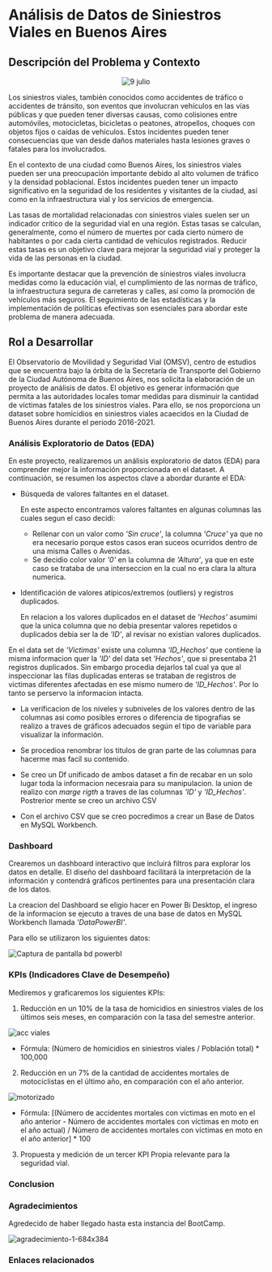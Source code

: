 # Análisis de Datos de Siniestros Viales en Buenos Aires



## Descripción del Problema y Contexto
<p align="center">
  <img src="https://github.com/jcchmd29/ProyectoII_Individual_JC/assets/118317736/840fccfc-f8d2-4fa6-891e-d9b3b2bcb4bc" alt="9 julio">
</p>

Los siniestros viales, también conocidos como accidentes de tráfico o accidentes de tránsito, son eventos que involucran vehículos en las vías públicas y que pueden tener diversas causas, como colisiones entre automóviles, motocicletas, bicicletas o peatones, atropellos, choques con objetos fijos o caídas de vehículos. Estos incidentes pueden tener consecuencias que van desde daños materiales hasta lesiones graves o fatales para los involucrados.

En el contexto de una ciudad como Buenos Aires, los siniestros viales pueden ser una preocupación importante debido al alto volumen de tráfico y la densidad poblacional. Estos incidentes pueden tener un impacto significativo en la seguridad de los residentes y visitantes de la ciudad, así como en la infraestructura vial y los servicios de emergencia.

Las tasas de mortalidad relacionadas con siniestros viales suelen ser un indicador crítico de la seguridad vial en una región. Estas tasas se calculan, generalmente, como el número de muertes por cada cierto número de habitantes o por cada cierta cantidad de vehículos registrados. Reducir estas tasas es un objetivo clave para mejorar la seguridad vial y proteger la vida de las personas en la ciudad.

Es importante destacar que la prevención de siniestros viales involucra medidas como la educación vial, el cumplimiento de las normas de tráfico, la infraestructura segura de carreteras y calles, así como la promoción de vehículos más seguros. El seguimiento de las estadísticas y la implementación de políticas efectivas son esenciales para abordar este problema de manera adecuada.

## Rol a Desarrollar

El Observatorio de Movilidad y Seguridad Vial (OMSV), centro de estudios que se encuentra bajo la órbita de la Secretaría de Transporte del Gobierno de la Ciudad Autónoma de Buenos Aires, nos solicita la elaboración de un proyecto de análisis de datos. El objetivo es generar información que permita a las autoridades locales tomar medidas para disminuir la cantidad de víctimas fatales de los siniestros viales. Para ello, se nos proporciona un dataset sobre homicidios en siniestros viales acaecidos en la Ciudad de Buenos Aires durante el periodo 2016-2021.



### Análisis Exploratorio de Datos (EDA)

En este proyecto, realizaremos un análisis exploratorio de datos (EDA) para comprender mejor la información proporcionada en el dataset. A continuación, se resumen los aspectos clave a abordar durante el EDA:

- Búsqueda de valores faltantes en el dataset.
	
	En este aspecto encontramos valores faltantes en algunas columnas las cuales segun el caso decidi:
	
	* Rellenar con un valor como *'Sin cruce'*, la columna *'Cruce'* ya que no era necesario porque estos casos 	  eran suceos ocurridos dentro de una misma Calles o Avenidas.
	* Se decidio color valor *'0'* en la columna de *'Altura'*, ya que en este caso se trataba de una 	  	  interseccion en la cual no era clara la altura numerica.


- Identificación de valores atípicos/extremos (outliers) y registros duplicados.

	En relacion a los valores duplicados en el dataset de *'Hechos'* asumimi que la unica columna que no debia presentar valores repetidos o duplicados debia ser la de *'ID'*, al revisar no existian valores duplicados. 

En el data set de *'Victimas'* existe una columna *'ID_Hechos'* que contiene la misma informacion quer la *'ID'* del data set *'Hechos'*, que si presentaba 21 registros duplicados. Sin embargo procedia  dejarlos tal cual ya que al inspeccionar las filas duplicadas enteras se trataban de registros de victimas diferentes afectadas en ese mismo numero de *'ID_Hechos'*. Por lo tanto se perservo la informacion intacta.


- La verificacion de los niveles y subniveles de los valores dentro de las columnas asi como posibles errores o diferencia de tipografias se realizo a traves de gráficos adecuados según el tipo de variable para visualizar la información.

- Se procedioa renombrar los titulos de gran parte de las columnas para hacerme mas facil su contenido.

- Se creo un Df unificado de ambos dataset a fin de recabar en un solo lugar toda la informacion necesraia para su manipulacion. la union de realizo con *marge rigth* a traves de las columnas *'ID'* y *'ID_Hechos'*. Postrerior mente se creo un archivo CSV

- Con el archivo CSV que se creo pocredimos a crear un Base de Datos en MySQL Workbench.


### Dashboard

Crearemos un dashboard interactivo que incluirá filtros para explorar los datos en detalle. El diseño del dashboard facilitará la interpretación de la información y contendrá gráficos pertinentes para una presentación clara de los datos.

La creacion del Dashboard se eligio hacer en Power Bi Desktop, el ingreso de la informacion se ejecuto a traves de una base de datos en MySQL Workbench llamada *'DataPowerBI'*.

Para ello se utilizaron los siguientes datos:
	
![Captura de pantalla bd powerbI](https://github.com/jcchmd29/ProyectoII_Individual_JC/assets/118317736/643d6b86-fd71-4f78-ab98-bbee10161316)



### KPIs (Indicadores Clave de Desempeño)

Mediremos y graficaremos los siguientes KPIs:

1. Reducción en un 10% de la tasa de homicidios en siniestros viales de los últimos seis meses, en comparación con la tasa del semestre anterior.


![acc viales](https://github.com/jcchmd29/ProyectoII_Individual_JC/assets/118317736/6ec22ac2-5153-42ee-8fdd-9b35559c3c13)

   - Fórmula: (Número de homicidios en siniestros viales / Población total) * 100,000

2. Reducción en un 7% de la cantidad de accidentes mortales de motociclistas en el último año, en comparación con el año anterior.

![motorizado](https://github.com/jcchmd29/ProyectoII_Individual_JC/assets/118317736/61f68a02-99bf-45a4-abae-948d3bdf4c53)

   - Fórmula: [(Número de accidentes mortales con víctimas en moto en el año anterior - Número de accidentes mortales con víctimas en moto en el año actual) / Número de accidentes mortales con víctimas en moto en el año anterior] * 100

3. Propuesta y medición de un tercer KPI Propia relevante para la seguridad vial.




### Conclusion


### Agradecimientos
Agredecido de haber llegado hasta esta instancia del BootCamp.



![agradecimiento-1-684x384](https://github.com/jcchmd29/ProyectoII_Individual_JC/assets/118317736/3696d156-cf7f-49ec-8846-410bf9fda4a3)

### Enlaces relacionados 







